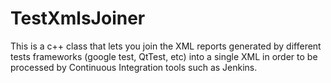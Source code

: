 TestXmlsJoiner
==============

This is a c++ class that lets you join the XML reports generated by different tests frameworks (google test, QtTest, etc) into a single XML in order to be processed by Continuous Integration tools such as Jenkins. 
